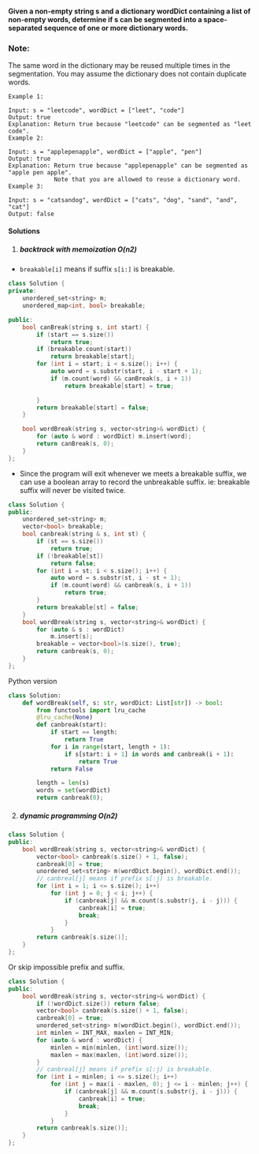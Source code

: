 #### Given a non-empty string s and a dictionary wordDict containing a list of non-empty words, determine if s can be segmented into a space-separated sequence of one or more dictionary words.

### Note:

The same word in the dictionary may be reused multiple times in the segmentation.
You may assume the dictionary does not contain duplicate words.

```
Example 1:

Input: s = "leetcode", wordDict = ["leet", "code"]
Output: true
Explanation: Return true because "leetcode" can be segmented as "leet code".
Example 2:

Input: s = "applepenapple", wordDict = ["apple", "pen"]
Output: true
Explanation: Return true because "applepenapple" can be segmented as "apple pen apple".
             Note that you are allowed to reuse a dictionary word.
Example 3:

Input: s = "catsandog", wordDict = ["cats", "dog", "sand", "and", "cat"]
Output: false
```

#### Solutions

1. ##### backtrack with memoization  O(n2)

- `breakable[i]` means if suffix `s[i:]` is breakable.

```cpp
class Solution {
private:
    unordered_set<string> m;
    unordered_map<int, bool> breakable;

public:
    bool canBreak(string s, int start) {
        if (start == s.size())
            return true;
        if (breakable.count(start))
            return breakable[start];
        for (int i = start; i < s.size(); i++) {
            auto word = s.substr(start, i - start + 1);
            if (m.count(word) && canBreak(s, i + 1))
                return breakable[start] = true;

        }
        return breakable[start] = false;
    }

    bool wordBreak(string s, vector<string>& wordDict) {
        for (auto & word : wordDict) m.insert(word);
        return canBreak(s, 0);
    }
};
```

- Since the program will exit whenever we meets a breakable suffix, we can use a boolean array to record the unbreakable suffix. ie: breakable suffix will never be visited twice.

```cpp
class Solution {
public:
    unordered_set<string> m;
    vector<bool> breakable;
    bool canbreak(string & s, int st) {
        if (st == s.size())
            return true;
        if (!breakable[st])
            return false;
        for (int i = st; i < s.size(); i++) {
            auto word = s.substr(st, i - st + 1);
            if (m.count(word) && canbreak(s, i + 1))
                return true;
        }
        return breakable[st] = false;
    }
    bool wordBreak(string s, vector<string>& wordDict) {
        for (auto & s : wordDict)
            m.insert(s);
        breakable = vector<bool>(s.size(), true);
        return canbreak(s, 0);    
    }
};
```

Python version

```python
class Solution:
    def wordBreak(self, s: str, wordDict: List[str]) -> bool:
        from functools import lru_cache
        @lru_cache(None)
        def canbreak(start):
            if start == length:
                return True
            for i in range(start, length + 1):
                if s[start: i + 1] in words and canbreak(i + 1):
                    return True
            return False

        length = len(s)
        words = set(wordDict)
        return canbreak(0);
```


2. ##### dynamic programming  O(n2)



```cpp
class Solution {
public:
    bool wordBreak(string s, vector<string>& wordDict) {
        vector<bool> canbreak(s.size() + 1, false);
        canbreak[0] = true;
        unordered_set<string> m(wordDict.begin(), wordDict.end());
        // canbreal[j] means if prefix s[:j) is breakable.
        for (int i = 1; i <= s.size(); i++)
            for (int j = 0; j < i; j++) {
                if (canbreak[j] && m.count(s.substr(j, i - j))) {
                    canbreak[i] = true;
                    break;
                }
            }
        return canbreak[s.size()];
    }
};
```

Or skip impossible prefix and suffix.

```cpp
class Solution {
public:
    bool wordBreak(string s, vector<string>& wordDict) {
        if (!wordDict.size()) return false;
        vector<bool> canbreak(s.size() + 1, false);
        canbreak[0] = true;
        unordered_set<string> m(wordDict.begin(), wordDict.end());
        int minlen = INT_MAX, maxlen = INT_MIN;
        for (auto & word : wordDict) {
            minlen = min(minlen, (int)word.size());
            maxlen = max(maxlen, (int)word.size());
        }
        // canbreal[j] means if prefix s[:j) is breakable.
        for (int i = minlen; i <= s.size(); i++)
            for (int j = max(i - maxlen, 0); j <= i - minlen; j++) {
                if (canbreak[j] && m.count(s.substr(j, i - j))) {
                    canbreak[i] = true;
                    break;
                }
            }
        return canbreak[s.size()];
    }
};
```

